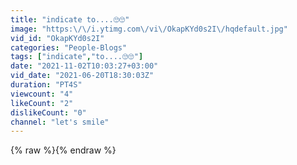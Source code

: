 ```yaml
---
title: "indicate to....🙄🙄"
image: "https:\/\/i.ytimg.com\/vi\/OkapKYd0s2I\/hqdefault.jpg"
vid_id: "OkapKYd0s2I"
categories: "People-Blogs"
tags: ["indicate","to....🙄🙄"]
date: "2021-11-02T10:03:27+03:00"
vid_date: "2021-06-20T18:30:03Z"
duration: "PT4S"
viewcount: "4"
likeCount: "2"
dislikeCount: "0"
channel: "let's smile"
---
```

{% raw %}{% endraw %}
